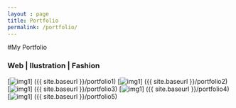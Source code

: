```yaml
---
layout : page
title: Portfolio
permalink: /portfolio/
---
```


#My Portfolio


### Web | Ilustration | Fashion 


[![img1](https://farm9.staticflickr.com/8649/16149991909_74a846a755_q.jpg)] ({{ site.baseurl }}/portfolio1)
[![img1](https://farm8.staticflickr.com/7500/16148585678_855f5e31d2_q.jpg)] ({{ site.baseurl }}/portfolio2)
[![img1](https://farm8.staticflickr.com/7524/16334412341_fab262ccb8_q.jpg)] ({{ site.baseurl }}/portfolio3)
[![img1](https://farm8.staticflickr.com/7518/15716253963_b30fb08415_q.jpg)] ({{ site.baseurl }}/portfolio4)
[![img1](https://farm8.staticflickr.com/7508/16148793330_5a0cc6007a_q.jpg)] ({{ site.baseurl }}/portfolio5)
